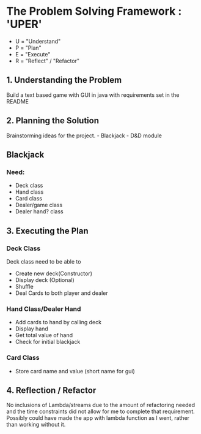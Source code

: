 <h1>The Problem Solving Framework : 'UPER'</h1>

- U = "Understand"
- P = "Plan"
- E = "Execute"
- R = "Reflect" / "Refactor"

<h2>1. Understanding the Problem</h2>
    Build a text based game with GUI in java with requirements set in the README
<h2>
    2. Planning the Solution
</h2>
Brainstorming ideas for the project.
 - Blackjack
 - D&D module

<h2>
Blackjack
</h2>
<h3>
Need:
</h3>
<ul>
<li>Deck class</li>
<li>Hand class</li>
<li>Card class</li>
<li>Dealer/game class</li>
<li>Dealer hand? class</li>
</ul>
<h2>
    3. Executing the Plan
</h2>
<h3>Deck Class</h3>
<p>
Deck class need to be able to
<ul>
<li>Create new deck(Constructor)</li>
<li>Display deck (Optional)</li>
<li>Shuffle</li>
<li>Deal Cards to both player and dealer</li>
</ul>

<h3>Hand Class/Dealer Hand</h3>
<ul>
<li>Add cards to hand by calling deck</li>
<li>Display hand</li>
<li>Get total value of hand</li>
<li>Check for initial blackjack</li>
</ul>

<h3>Card Class</h3>
<ul>
<li>Store card name and value (short name for gui)</li>
</ul>
</p>

<h2>
    4. Reflection / Refactor
</h2>

<p>No inclusions of Lambda/streams due to the amount of refactoring needed and the time constraints did not allow for me to complete that requirement. Possibly could have made the app with lambda function as I went, rather than working without it.</p>
